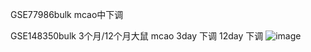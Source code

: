 GSE77986bulk mcao中下调


GSE148350bulk 3个月/12个月大鼠 mcao 3day 下调 12day 下调
![image](https://user-images.githubusercontent.com/41554601/200180723-fc55652c-6766-4ade-9793-2b49cabe25ff.png)

